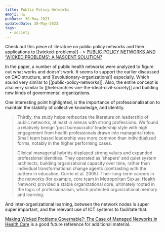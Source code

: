 ```yaml
---
title: Public Policy Networks
emoji: 🧑‍⚖
pubDate: 30-May-2023
updatedDate: 30-May-2023
tags:
  - society
---
```


Check out this piece of literature on public policy networks and their applications to [[wicked-problems]] - > [PUBLIC POLICY NETWORKS AND ‘WICKED PROBLEMS’: A NASCENT SOLUTION?](https://onlinelibrary.wiley.com/doi/10.1111/j.1467-9299.2010.01896.x)

In the paper, a number of public health networks were analyzed to figure out what works and doesn't work. It seems to support the earlier discussed on DAO structure, and [[evolutionary-organizations]] especially. Which sound very similar to [[public-policy-networks]]. Also, the entire concept is also very similar to [[heterarchies-are-the-ideal-civil-society]] and building new kinds of governmental organizations.

One interesting point highlighted, is the importance of professionalization to maintain the stability of collective knowledge, and identity.

>Thirdly, the study helps retheorize the literature on leadership of public networks, at least in arenas with strong professions. We found a relatively benign ‘post bureaucratic’ leadership style with high engagement from health professionals drawn into managerial roles. Small team based leadership was more common than individualized forms, notably in the higher performing cases. 
>
>Clinical managerial hybrids displayed strong values and expanded professional identities. They operated as ‘shapers’ and quiet system architects, building organizational capacity over time, rather than individual transformational change agents (contrasting with the pattern in education, Currie et al. 2005). Their long-term careers in the networks (for example, core team in Metropolitan Sexual Health Network) provided a stable organizational core, ultimately rooted in the logic of professionalism, which protected organizational memory and learning.

And inter-organizational learning, between the network nodes is super super important, and the relevant use of ICT systems to facilitate that.

[Making Wicked Problems Governable?: The Case of Managed Networks in Health Care](https://books.google.co.uk/books?id=OHZpAgAAQBAJ&q=%22Making+Wicked+Problems+Governable%3F:+The+Case+of+Managed+Networks+in+Health+Care%22&pg=PP1&redir_esc=y#v=onepage&q=%22Making%20Wicked%20Problems%20Governable%3F%3A%20The%20Case%20of%20Managed%20Networks%20in%20Health%20Care%22&f=false) is a good future reference for additional material.